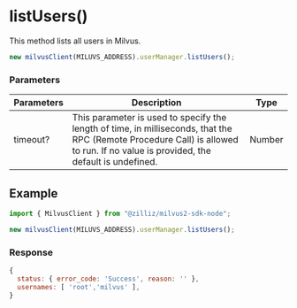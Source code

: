 # listUsers()

This method lists all users in Milvus.

```javascript
new milvusClient(MILUVS_ADDRESS).userManager.listUsers();
```

### Parameters

| Parameters | Description                                                                            | Type   |
| ---------- | -------------------------------------------------------------------------------------- | ------ |
| timeout?   | This parameter is used to specify the length of time, in milliseconds, that the RPC (Remote Procedure Call) is allowed to run. If no value is provided, the default is undefined. | Number |

## Example

```javascript
import { MilvusClient } from "@zilliz/milvus2-sdk-node";

new milvusClient(MILUVS_ADDRESS).userManager.listUsers();
```

### Response

```javascript
{
  status: { error_code: 'Success', reason: '' },
  usernames: [ 'root','milvus' ],
}
```

